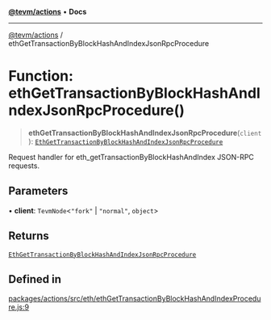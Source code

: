 [**@tevm/actions**](../README.md) • **Docs**

***

[@tevm/actions](../globals.md) / ethGetTransactionByBlockHashAndIndexJsonRpcProcedure

# Function: ethGetTransactionByBlockHashAndIndexJsonRpcProcedure()

> **ethGetTransactionByBlockHashAndIndexJsonRpcProcedure**(`client`): [`EthGetTransactionByBlockHashAndIndexJsonRpcProcedure`](../type-aliases/EthGetTransactionByBlockHashAndIndexJsonRpcProcedure.md)

Request handler for eth_getTransactionByBlockHashAndIndex JSON-RPC requests.

## Parameters

• **client**: `TevmNode`\<`"fork"` \| `"normal"`, `object`\>

## Returns

[`EthGetTransactionByBlockHashAndIndexJsonRpcProcedure`](../type-aliases/EthGetTransactionByBlockHashAndIndexJsonRpcProcedure.md)

## Defined in

[packages/actions/src/eth/ethGetTransactionByBlockHashAndIndexProcedure.js:9](https://github.com/evmts/tevm-monorepo/blob/main/packages/actions/src/eth/ethGetTransactionByBlockHashAndIndexProcedure.js#L9)
